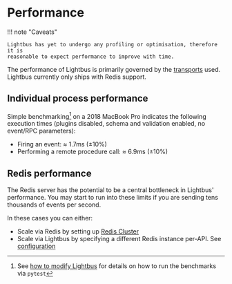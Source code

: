 # Performance

!!! note "Caveats"

    Lightbus has yet to undergo any profiling or optimisation, therefore it is 
    reasonable to expect performance to improve with time.

The performance of Lightbus is primarily governed by the [transports](transports.md) used. Lightbus 
currently only ships with Redis support.

## Individual process performance

Simple benchmarking[^1] on a 2018 MacBook Pro indicates the following execution times (plugins disabled, schema 
and validation enabled, no event/RPC parameters):

* Firing an event: ≈ 1.7ms (±10%)
* Performing a remote procedure call: ≈ 6.9ms (±10%)

## Redis performance

The Redis server has the potential to be a central bottleneck in Lightbus' performance. You may start to run into 
these limits if you are sending tens thousands of events per second.

In these cases you can either:

* Scale via Redis by setting up [Redis Cluster](https://redis.io/topics/cluster-tutorial)
* Scale via Lightbus by specifying a different Redis instance per-API. See 
  [configuration](../reference/configuration.md)

[^1]: See [how to modify Lightbus](../howto/modify-lightbus.md) for details on how to run the benchmarks via `pytest`
